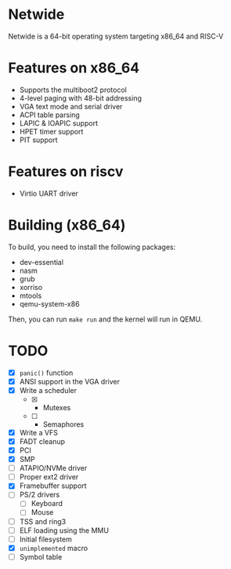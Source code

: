 # Netwide
Netwide is a 64-bit operating system targeting x86_64 and RISC-V

# Features on x86_64
- Supports the multiboot2 protocol
- 4-level paging with 48-bit addressing
- VGA text mode and serial driver
- ACPI table parsing
- LAPIC & IOAPIC support
- HPET timer support
- PIT support

# Features on riscv
- Virtio UART driver

# Building (x86_64)
To build, you need to install the following packages:
- dev-essential
- nasm
- grub
- xorriso
- mtools
- qemu-system-x86

Then, you can run `make run` and the kernel will run in QEMU.

# TODO
- [X] `panic()` function
- [X] ANSI support in the VGA driver
- [X] Write a scheduler
    - [X] - Mutexes
    - [ ] - Semaphores 
- [X] Write a VFS
- [X] FADT cleanup
- [x] PCI
- [X] SMP 
- [ ] ATAPIO/NVMe driver
- [ ] Proper ext2 driver
- [x] Framebuffer support
- [ ] PS/2 drivers
    - [ ] Keyboard
    - [ ] Mouse
- [ ] TSS and ring3
- [ ] ELF loading using the MMU
- [ ] Initial filesystem
- [X] `unimplemented` macro
- [ ] Symbol table
